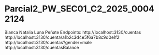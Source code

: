 # Parcial2_PW_SEC01_C2_2025_00042124
Bianca Natalia Luna Peñate
Endpoints:
http://localhost:3130/cuentas
http://localhost:3130/cuenta/a1b2c3d4e5f6a7b8c9d0e1f2
http://localhost:3130/cuentas?gender=male
http://localhost:3130/cuentasBalance
